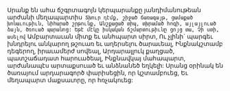 
Սրանք են ահա ճշգրտագոյն կերպարանքը
յանդիմանութեան արժանի մեղապարտիս`
Տխուր դէմք, շիջած ճառագայթ, ցամաքած
խոնաւութիւն, նիհարած շրթունք,
Անշքացած տիպ, տխրամած հոգի, այլայլուած
ձայն, ծռուած պարանոց:
Եթէ մէկը իսկական ճշմարտութիւնը ցոյց տա,
Չի ստի, ասելով`
Ամբարտաւան միտք եւ անհպարտ սիրտ,
Ու չլինի` պարգեւ խնդրելու անկարող թշուառ եւ
աղերսելու ծարաւեալ,
Ինքնակշտամբ դեգերող, իրաւամերժ սովեալ,
Արդարալլուկ քաղցած, պատշաճադատ
հարուածեալ,
Ինքնավկայ մահապարտ, արժանապէս
արտաքսուած եւ անձնանեծ եղկելի:
Սրանց օրինակ են ծառայում արդարագործ
փարիսեցին, որ կշտամբուեց,
Եւ մեղապարտ մաքսաւորը, որ հռչակուեց:

